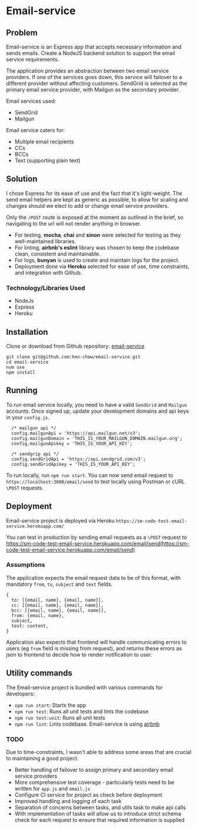 # Email-service

## Problem
Email-service is an Express app that accepts necessary information and sends emails. Create a NodeJS backend solution to support the email service requirements.

The application provides an abstraction between two email service providers. If one of the services goes down, this service will failover to a different provider without affecting customers. SendGrid is selected as the primary email service provider, with Mailgun as the secondary provider.

Email services used:
* SendGrid
* Mailgun

Email service caters for:
* Multiple email recipients
* CCs
* BCCs
* Text (supporting plain text)

## Solution
I chose Express for its ease of use and the fact that it's light-weight. The send email helpers are kept as generic as possible, to allow for scaling and changes should we elect to add or change email service providers.

Only the `/POST` route is exposed at the moment as outlined in the brief, so navigating to the url will not render anything in browser.

* For testing, **mocha**, **chai** and **sinon** were selected for testing as they well-maintained libraries. 
* For linting, **airbnb's eslint** library was chosen to keep the codebase clean, consistent and maintainable.
* For logs, **bunyan** is used to create and maintain logs for the project.
* Deployment done via **Heroku** selected for ease of use, time constraints, and integration with Github.


### Technology/Libraries Used
* NodeJs
* Express
* Heroku

## Installation
Clone or download from Github repository: [email-service](https://github.com/hen-chow/email-service)

```
git clone git@github.com:hen-chow/email-service.git
cd email-service
nvm use
npm install
```

## Running
To run email service locally, you need to have a valid `SendGrid` and `Mailgun` accounts. Once signed up, update your development domains and api keys in your `config.js`.

```
  /* mailgun api */
  config.mailgunApi = 'https://api.mailgun.net/v3';
  config.mailgunDomain = 'THIS_IS_YOUR_MAILGUN_DOMAIN.mailgun.org';
  config.mailgunApikey = 'THIS_IS_YOUR_API_KEY';

  /* sendgrip api */
  config.sendGridApi = 'https://api.sendgrid.com/v3';
  config.sendGridApikey = 'THIS_IS_YOUR_API_KEY';
```

To run locally, run `npm run start`. You can now send email request to `https://localhost:3000/email/send` to test locally using Postman or cURL `\POST` requests.

## Deployment
Email-service project is deployed via Heroku `https://sm-code-test-email-service.herokuapp.com/`

You can test in production by sending email requests as a `\POST` request to https://sm-code-test-email-service.herokuapp.com/email/send(https://sm-code-test-email-service.herokuapp.com/email/send)

### Assumptions
The application expects the email request data to be of this format, with mandatory `from`, `to`, `subject` and `text` fields.

```
{
  to: [{email, name}, {email, name}],
  cc: [{email, name}, {email, name}],
  bcc: [{email, name}, {email, name}],
  from: {email, name},
  subject,
  text: content,
}
```

Application also expects that frontend will handle communicating errors to users (eg `from` field is missing from request), and returns these errors as json to frontend to decide how to render notification to user.

## Utility commands
The Email-service project is bundled with various commands for developers:
* `npm run start`: Starts the app
* `npm run test`: Runs all unit tests and lints the codebase
* `npm run test:unit`: Runs all unit tests
* `npm run lint`: Lints codebase. Email-service is using [airbnb](https://github.com/airbnb/javascript/tree/master/packages/eslint-config-airbnb)

### TODO
Due to time-constraints, I wasn't able to address some areas that are crucial to maintaining a good project.
* Better handling of failover to assign primary and secondary email service providers
* More comprehensive test coverage - particularly tests need to be written for `app.js` and `email.js`
* Configure CI service for project as check before deployment
* Improved handling and logging of each task
* Separation of concerns between tasks, and utils task to make api calls
* With implementation of tasks will allow us to introduce strict schema check for each request to ensure that required information is supplied



